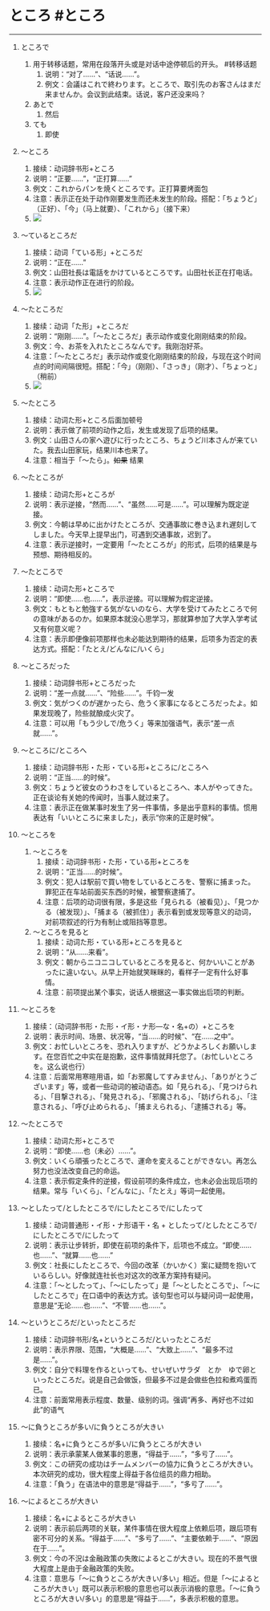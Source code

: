 # **ところ** #ところ
---
1. ところで
	1. 用于转移话题，常用在段落开头或是对话中途停顿后的开头。 #转移话题
		1. 说明：“对了……”、“话说……”。
		2. 例文：会議はこれで終わります。ところで、取引先のお客さんはまだ来ませんか。会议到此结束。话说，客户还没来吗？
	2. あとで
		1. 然后
	3. ても
		1. 即使

2. 〜ところ
	1. 接续：动词辞书形+ところ
	2. 说明：“正要……”，“正打算……”
	3. 例文：これからパンを焼くところです。正打算要烤面包
	4. 注意：表示正在处于动作刚要发生而还未发生的阶段。搭配：「ちょうど」（正好）、「今」（马上就要）、「これから」（接下来）
	5. ![](image-20250215174627.png)

3. 〜ているところだ
	1. 接续：动词「ている形」+ところだ
	2. 说明：“正在……”
	3. 例文：山田社長は電話をかけているところです。山田社长正在打电话。
	4. 注意：表示动作正在进行的阶段。
	5. ![](image-20250215174751.png)

4. 〜たところだ
	1. 接续：动词「た形」+ところだ
	2. 说明：“刚刚……”。「〜たところだ」表示动作或变化刚刚结束的阶段。
	3. 例文：今、お茶を入れたところなんです。我刚泡好茶。
	4. 注意：「〜たところだ」表示动作或变化刚刚结束的阶段，与现在这个时间点的时间间隔很短。搭配：「今」（刚刚）、「さっき」（刚才）、「ちょっと」（稍前）
	5. ![](image-20250215174843.png)

5. 〜たところ
	1. 接续：动词た形+ところ后面加顿号
	2. 说明：表示做了前项的动作之后，发生或发现了后项的结果。
	3. 例文：山田さんの家へ遊びに行ったところ、ちょうど川本さんが来ていた。我去山田家玩，结果川本也来了。
	4. 注意：相当于「〜たら」。~~如果~~ 结果

6. 〜たところが
	1. 接续：动词た形+ところが
	2. 说明：表示逆接，“然而……”、“虽然……可是……”。可以理解为既定逆接。
	3. 例文：今朝は早めに出かけたところが、交通事故に巻き込まれ遅刻してしました。今天早上提早出门，可遇到交通事故，迟到了。
	4. 注意：表示逆接时，一定要用「〜たところが」的形式，后项的结果是与预想、期待相反的。

7. 〜たところで
	1. 接续：动词た形+ところで
	2. 说明：“即使……也……”，表示逆接。可以理解为假定逆接。
	3. 例文：もともと勉強する気がないのなら、大学を受けてみたところで何の意味があるのか。如果原本就没心思学习，那就算参加了大学入学考试又有何意义呢？
	4. 注意：表示即便像前项那样也未必能达到期待的结果，后项多为否定的表达方式。搭配：「たとえ/どんなに/いくら」

8. 〜ところだった
	1. 接续：动词辞书形+ところだった
	2. 说明：“差一点就……”、“险些……”。千钧一发
	3. 例文：気がつくのが遅かったら、危うく家事になるところだったよ。如果发现晚了，险些就酿成火灾了。
	4. 注意：可以用「もう少しで/危うく」等来加强语气，表示“差一点就……”。

9. 〜ところに/ところへ
	1. 接续：动词辞书形・た形・ている形+ところに/ところへ
	2. 说明：“正当……的时候”。
	3. 例文：ちょうど彼女のうわさをしているところへ、本人がやってきた。正在谈论有关她的传闻时，当事人就过来了。
	4. 注意：表示正在做某事时发生了另一件事情，多是出乎意料的事情。惯用表达有「いいところに来ました」，表示“你来的正是时候”。

10. 〜ところを
	1. 〜ところを
		1. 接续：动词辞书形・た形・ている形+ところを
		2. 说明：“正当……的时候”。
		3. 例文：犯人は駅前で買い物をしているところを、警察に捕まった。罪犯正在车站前面买东西的时候，被警察逮捕了。
		4. 注意：后项的动词很有限，多是这些「見られる（被看见）」、「見つかる（被发现）」、「捕まる（被抓住）」表示看到或发现等意义的动词，对前项叙述的行为有制止或阻挡等意思。
	2. 〜ところを見ると
		1. 接续：动词た形・ている形+ところを見ると
		2. 说明：“从……来看”。
		3. 例文：朝からニコニコしているところを見ると、何かいいことがあったに違いない。从早上开始就笑眯眯的，看样子一定有什么好事情。
		4. 注意：前项提出某个事实，说话人根据这一事实做出后项的判断。

11. 〜ところを
	1. 接续：（动词辞书形・た形・イ形・ナ形—な・名+の）+ところを
	2. 说明：表示时间、场景、状况等，“当……的时候”、“在……之中”。
	3. 例文：お忙しいところを、恐れ入りますが、どうかよろしくお願いします。在您百忙之中实在是抱歉，这件事情就拜托您了。（お忙しいところを。这么说也行）
	4. 注意：后面常用寒暄用语，如「お邪魔してすみません」、「ありがとうございます」等，或者一些动词的被动语态。如「見られる」、「見つけられる」、「目撃される」、「発見される」、「邪魔される」、「妨げられる」、「注意される」、「呼び止められる」、「捕まえられる」、「逮捕される」等。

12. 〜たところで
	1. 接续：动词た形+ところで
	2. 说明：“即使……也（未必）……”。
	3. 例文：いくら頑張ったところで、運命を変えることができない。再怎么努力也没法改变自己的命运。
	4. 注意：表示假定条件的逆接，假设前项的条件成立，也未必会出现后项的结果。常与「いくら」、「どんなに」、「たとえ」等词一起使用。

13. 〜としたって/としたところで/にしたところで/にしたって
	1. 接续：动词普通形・イ形・ナ形语干・名 + としたって/としたところで/にしたところで/にしたって
	2. 说明：表示让步转折，即使在前项的条件下，后项也不成立。“即使……也……”、“就算……也……”
	3. 例文：社長にしたところで、今回の改革（かいかく）案に疑問を抱いているらしい。好像就连社长也对这次的改革方案持有疑问。
	4. 注意：「〜としたって」、「〜にしたって」是「〜としたところで」、「〜にしたところで」在口语中的表达方式。该句型也可以与疑问词一起使用，意思是“无论……也……”、“不管……也……”。

14. 〜というところだ/といったところだ
	1. 接续：动词辞书形/名+というところだ/といったところだ
	2. 说明：表示界限、范围，“大概是……”、“大致上……”、“最多不过是……”。
	3. 例文：自分で料理を作るといっても、せいぜいサラダ　とか　ゆで卵といったところだ。说是自己会做饭，但最多不过是会做些色拉和煮鸡蛋而已。
	4. 注意：前面常用表示程度、数量、级别的词。强调“再多、再好也不过如此”的语气

15. 〜に負うところが多い/に負うところが大きい
	1. 接续：名+に負うところが多い/に負うところが大きい
	2. 说明：表示承蒙某人做某事的恩惠，“得益于……”，“多亏了……”。
	3. 例文：この研究の成功はチームメンバーの協力に負うところが大きい。本次研究的成功，很大程度上得益于各位组员的鼎力相助。
	4. 注意：「負う」在语法中的意思是“得益于……”，“多亏了……”。

16. 〜によるところが大きい
	1. 接续：名+によるところが大きい
	2. 说明：表示前后两项的关联，某件事情在很大程度上依赖后项，跟后项有密不可分的关系。“得益于……”、“多亏了……”、“主要依赖于……”、“原因在于……”。
	3. 例文：今の不況は金融政策の失敗によるとこが大きい。现在的不景气很大程度上是由于金融政策的失败。
	4. 注意：意思与「〜に負うところが大きい/多い」相近。但是「〜によるところが大きい」既可以表示积极的意思也可以表示消极的意思。「〜に負うところが大きい/多い」的意思是“得益于……”，多表示积极的意思。